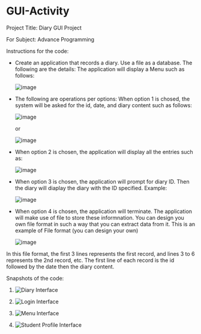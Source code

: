 # GUI-Activity
Project Title: Diary GUI Project

For Subject: Advance Programming


Instructions for the code:
* Create an application that records a diary. Use a file as a database. The following are the details:
  The application will display a Menu such as follows:
  
  ![image](https://github.com/user-attachments/assets/9a3ad2f8-2630-4e57-b6e4-56b140bf6db1)
  
  
* The following are operations per options:
  When option 1 is chosed, the system will be asked for the id, date, and diary content such as follows:
  
  ![image](https://github.com/user-attachments/assets/0c7fdd0b-ba99-4c3c-b8ff-18df5606361f)
  
  
  or
  
  ![image](https://github.com/user-attachments/assets/3682a72f-dae0-48cc-b1ea-c8522bbe8a46)
  

* When option 2 is chosen, the application will display all the entries such as:

  ![image](https://github.com/user-attachments/assets/40893c17-5089-4e73-9e01-c3f2b1622773)
  

* When option 3 is chosen, the application will prompt for diary ID. Then the diary will diaplay the diary with the ID specified. Example:

  ![image](https://github.com/user-attachments/assets/c786fecb-4146-4bfb-b1d8-e6fbf96debae)
  

* When option 4 is chosen, the application will terminate. 
  The application will make use of file to store these informnation. You can design you own file format in such a way that you can extract data from it. This is an  example of File format (you can design your own)
  
  ![image](https://github.com/user-attachments/assets/d800d4dc-0066-40e1-ac11-271c5b33b7a6)
  

In this file format, the first 3 lines represents the first record, and lines 3 to 6 represents the 2nd record, etc. The first line of each record is the id followed by the date then the diary content.

Snapshots of the code: 
1. ![Diary Interface](https://github.com/user-attachments/assets/315de118-5ee5-495f-b52d-cfd11d379975)

2. ![Login Interface](https://github.com/user-attachments/assets/a058cb3f-c466-4283-af87-03cc97b031fa)

3. ![Menu Interface](https://github.com/user-attachments/assets/bd1a5247-0fbc-4041-80ed-371f90afd6f9)

4. ![Student Profile Interface](https://github.com/user-attachments/assets/9beebade-53fc-4780-a64e-19c2734eda77)




